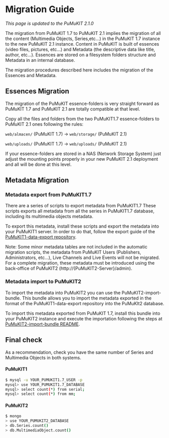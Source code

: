 # Migration Guide

*This page is updated to the PuMuKIT 2.1.0* 

The migration from PuMuKIT 1.7 to PuMuKIT 2.1 implies the migration of all the content (Multimedia Objects, Series,etc...) in the PuMuKIT 1.7 instance to the new PuMuKIT 2.1 instance. Content in PuMuKIT is built of essences (video files, pictures, etc...) and Metadata (the descriptive data like title, author, etc…). Essences are stored on a filesystem folders structure and Metadata in an internal database.

The migration procedures described here includes the migration of the Essences and Metadata.


## Essences Migration

The migration of the PuMuKIT essence-folders is very straight forward as PuMuKIT 1.7 and PuMuKIT 2.1 are totally compatible at that level.

Copy all the files and folders from the two PuMuKIT1.7 essence-folders to PuMuKIT 2.1 ones following the rules:

`web/almacen/`  (PuMuKIT 1.7)  ->  `web/storage/`  (PuMuKIT 2.1)

`web/uploads/`  (PuMuKIT 1.7)  ->  `web/uploads/`  (PuMuKIT 2.1)

If your essence-folders are stored in a NAS (Network Storage System) just adjust the mounting points properly in your new PuMuKIT 2.1 deployment and all will be done at this level. 

## Metadata Migration

### Metadata export from PuMuKIT1.7

There are a series of scripts to export metadata from PuMuKIT1.7 These scripts
exports all metadata from all the series in PuMuKIT1.7 database, including its
multimedia objects metadata.

To export this metadata, install these scripts and export the metadata into your
PuMuKIT1 server. In order to do that, follow the export guide of the [PuMuKIT1-data-export
repository](https://github.com/campusdomar/PuMuKIT1-data-export/blob/master/README.md).

Note: Some minor metadata tables are not included in the automatic migration scripts, the metadata from PuMuKIT Users (Publishers, Administrators, etc…), Live Channels and Live Events will not be migrated.
For a complete migration, these metadata must be introduced using the back-office of PuMuKIT2 (http://{PuMuKIT2-Server}/admin).

### Metadata import to PuMuKIT2

To import the metadata into PuMuKIT2 you can use the PuMuKIT2-import-bundle. This bundle allows you to import the metadata exported in the format of the PuMuKIT1-data-export repository into the PuMuKIt2 database.

To import this metadata exported from PuMuKIT 1.7, install this bundle into your PuMuKIT2 instance and
execute the importation following the steps at [PuMuKIT2-import-bundle README](https://github.com/campusdomar/PuMuKIT2-import-bundle/blob/master/README.md).

## Final check

As a recommendation, check you have the same number of Series and Multimedia
Objects in both systems.

#### PuMuKIT1

```bash
$ mysql -u YOUR_PUMUKIT1.7_USER -p
mysql> use YOUR_PUMUKIT1.7_DATABASE
mysql> select count(*) from serial;
mysql> select count(*) from mm;
```

#### PuMuKIT2

```bash
$ mongo
> use YOUR_PUMUKIT2_DATABASE
> db.Series.count()
> db.MultimediaObject.count()
```



